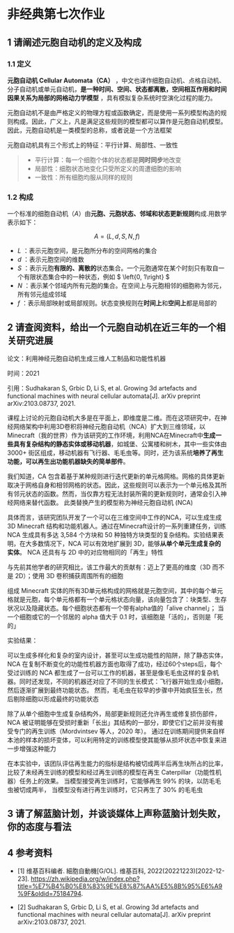 # 非经典第七次作业

## 1 请阐述元胞自动机的定义及构成

### 1.1 定义

**元胞自动机 Cellular Automata（CA）** ，中文也译作细胞自动机、点格自动机、分子自动机或单元自动机，**是一种时间、空间、状态都离散，空间相互作用和时间因果关系为局部的网格动力学模型** ，具有模拟复杂系统时空演化过程的能力。

元胞自动机不是由严格定义的物理方程或函数确定，而是使用一系列模型构造的规则构成。因此，广义上，凡是满足这些规则的模型都可以算作是元胞自动机模型。因此，元胞自动机是一类模型的总称，或者说是一个方法框架

元胞自动机具有三个形式上的特征：平行计算、局部性、一致性

> * 平行计算：每一个细胞个体的状态都是**同时同步**地改变
> * 局部性：细胞状态地变化只受所定义的周遭细胞的影响
> * 一致性：所有细胞均服从同样的规则

### 1.2 构成

一个标准的细胞自动机（$A$）由**元胞、元胞状态、邻域和状态更新规则**构成.用数学表示如下：

$$A = (L, d, S, N, f)$$

* $L$ ：表示元胞空间，是元胞所分布的空间网格的集合
* $d$ ：表示元胞空间的维数
* $S$ ：表示元胞**有限的、离散的**状态集合。一个元胞通常在某个时刻只有取自一个有限状态集合中的一种状态，例如 $ \left\{0, 1\right\} $
* $N$ ：表示某个邻域内所有元胞的集合。在空间上与元胞相邻的细胞称为邻元，所有邻元组成邻域
* $f$ ：表示局部映射或局部规则。状态变换规则在**时间上**和**空间上**都是局部的

## 2 请查阅资料，给出一个元胞自动机在近三年的一个相关研究进展

论文：利用神经元胞自动机生成三维人工制品和功能性机器

时间：2021

引用：Sudhakaran S, Grbic D, Li S, et al. Growing 3d artefacts and functional machines with neural cellular automata[J]. arXiv preprint arXiv:2103.08737, 2021.

课程上讨论的元胞自动机大多是在平面上，即维度是二维。而在这项研究中，在神经网络架构中利用3D卷积将神经元胞自动机（NCA）扩大到三维领域，以Minecraft（我的世界）作为该研究的工作环境，利用NCA在Minecraft中**生成一些具有复杂结构的静态实体或移动机器**，如城堡、公寓楼和树木，其中一些实体由 3000+ 街区组成，移动机器有飞行器、毛毛虫等。同时，还为该系统**培养了再生功能，可以再生出功能机器缺失的简单部件**。

我们知道，CA 包含着基于某种规则进行迭代更新的单元格网格。网格的具体更新取决于网格自身和相邻网格的状态。因此，这些规则可以表示为一个单元格及其所有邻元状态的函数。然而，当仅靠方程无法封装所需的更新规则时，通常会引入神经网络来替代函数。 此类替换产生的模型称为神经元胞自动机 (NCA)

具体而言，该研究团队开发了一个可以在三维空间中工作的NCA，可以生成生成 3D Minecraft 结构和功能机器人。通过在Minecraft设计的一系列重建任务，训练 NCA 生成具有多达 3,584 个方块和 50 种独特方块类型的复杂结构。实验结果表明，在大多数情况下，NCA 可以有效地扩展到 3D，能够**从单个单元生成复杂的实体**。 NCA 还具有与 2D 中的对应物相同的「再生」特性

与先前其他学者的研究相比，该工作最大的贡献有：迈上了更高的维度（3D 而不是 2D）；使用 3D 卷积捕获周围所有的细胞

组成 Minecraft 实体的所有3D单元格构成的网格就是元胞空间，其中的每个单元格就是元胞，每个单元格都有一个单元格状态向量，该向量包含了：块类型、生存状况以及隐藏状态。每个细胞状态都有一个带有alpha值的「alive channel」； 当一个细胞或它的一个邻居的 alpha 值大于 0.1 时，该细胞是「活的」，否则是「死的」

实验结果：

可以生成多样化和复杂的室内设计，甚至可以生成功能性的陷阱，除了静态实体，NCA 在复制不断变化的功能性机器方面也取得了成功，经过60个steps后，每个受过训练的 NCA 都生成了一台可以工作的机器，甚至是像毛毛虫这样的复杂机器。同时还发现，不同的机器还对应了不同的生长模式：飞行器开始生成小细胞，然后逐渐扩展到最终功能状态。 然而，毛毛虫在较早的步骤中开始疯狂生长，然后剔除细胞以形成最终的功能状态

除了从单个细胞中生成复杂结构外，局部更新规则还允许再生或修复损伤部件，NCA 被证明能够在受损时重新「长出」其结构的一部分，即使它们之前并没有接受专门的再生训练（Mordvintsev 等人，2020 年）。 通过在训练期间提供来自样本池的样本的损坏变体，可以利用特定的训练模型使其能够从损坏状态中恢复来进一步增强这种能力

在本实验中，该团队评估再生能力的指标是结构被切成两半后再生块所占的比率，比较了未经再生训练的模型和经过再生训练的模型在再生 Caterpillar（功能性机器）任务上的效果。 当模型接受再生训练时，它能够再生 99% 的块，以防毛毛虫被切成两半， 当模型没有进行再生训练时，它只再生了 30% 的毛毛虫

## 3 请了解蓝脑计划，并谈谈媒体上声称蓝脑计划失败，你的态度与看法

## 4 参考资料

- [1] 维基百科编者. 細胞自動機[G/OL]. 维基百科, 2022(20221223)[2022-12-23]. https://zh.wikipedia.org/w/index.php?title=%E7%B4%B0%E8%83%9E%E8%87%AA%E5%8B%95%E6%A9%9F&oldid=75184794.

- [2] Sudhakaran S, Grbic D, Li S, et al. Growing 3d artefacts and functional machines with neural cellular automata[J]. arXiv preprint arXiv:2103.08737, 2021.